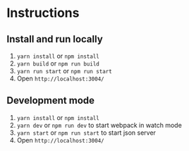 # Instructions

## Install and run locally

1. `yarn install` or `npm install`
2. `yarn build` or `npm run build`
3. `yarn run start` or `npm run start`
4. Open `http://localhost:3004/`

## Development mode

1. `yarn install` or `npm install`
2. `yarn dev` or `npm run dev` to start webpack in watch mode
3. `yarn start` or `npm run start` to start json server
4. Open `http://localhost:3004/`
